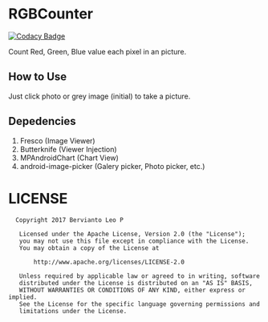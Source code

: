 # RGBCounter

[![Codacy Badge](https://api.codacy.com/project/badge/Grade/63b29de7e23d4110864abed64630e6ea)](https://app.codacy.com/app/berviantoleo/RGBCounter_2?utm_source=github.com&utm_medium=referral&utm_content=bervProject/RGBCounter&utm_campaign=Badge_Grade_Settings)

Count Red, Green, Blue value each pixel in an picture.

## How to Use

Just click photo or grey image (initial) to take a picture.

## Depedencies

1. Fresco (Image Viewer)
2. Butterknife (Viewer Injection)
3. MPAndroidChart (Chart View)
4. android-image-picker (Galery picker, Photo picker, etc.)

# LICENSE
```
  Copyright 2017 Bervianto Leo P

   Licensed under the Apache License, Version 2.0 (the "License");
   you may not use this file except in compliance with the License.
   You may obtain a copy of the License at

       http://www.apache.org/licenses/LICENSE-2.0

   Unless required by applicable law or agreed to in writing, software
   distributed under the License is distributed on an "AS IS" BASIS,
   WITHOUT WARRANTIES OR CONDITIONS OF ANY KIND, either express or implied.
   See the License for the specific language governing permissions and
   limitations under the License.
```
